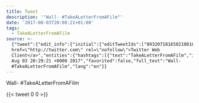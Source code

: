 ```yaml
---
title: Tweet
description: '"Wall- #TakeALetterFromAFilm"'
date: '2017-08-03T20:08:21+01:00'
tags:
  - TakeALetterFromAFilm
source: >-
  {"tweet":{"edit_info":{"initial":{"editTweetIds":["893207181650210816"],"editableUntil":"2017-08-03T21:29:21.749Z","editsRemaining":"5","isEditEligible":true}},"retweeted":false,"source":"<a
  href=\"http://twitter.com\" rel=\"nofollow\">Twitter Web
  Client</a>","entities":{"hashtags":[{"text":"TakeALetterFromAFilm","indices":["6","27"]}],"symbols":[],"user_mentions":[],"urls":[]},"display_text_range":["0","27"],"favorite_count":"0","id_str":"893207181650210816","truncated":false,"retweet_count":"0","id":"893207181650210816","created_at":"Thu
  Aug 03 20:29:21 +0000 2017","favorited":false,"full_text":"Wall-
  #TakeALetterFromAFilm","lang":"en"}}
---
```

Wall- #TakeALetterFromAFilm
    
{{< tweet 0 0 >}}
    
